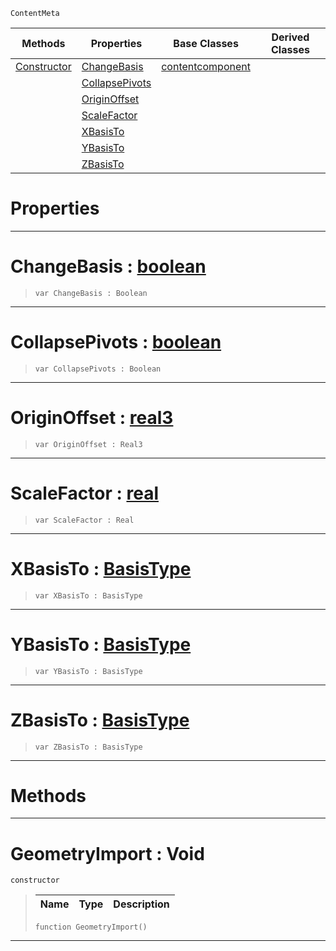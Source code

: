  `ContentMeta`

|Methods|Properties|Base Classes|Derived Classes|
|---|---|---|---|
|[ Constructor](https://github.com/PlasmaEngine/PlasmaDocs/tree/master/docs/C%2B%2B/code_reference/class_reference/geometryimport.markdown#geometryimport-void)|[ ChangeBasis](https://github.com/PlasmaEngine/PlasmaDocs/tree/master/docs/C%2B%2B/code_reference/class_reference/geometryimport.markdown#changebasis-plasma-engine)|[contentcomponent](https://github.com/PlasmaEngine/PlasmaDocs/tree/master/docs/C%2B%2B/code_reference/class_reference/contentcomponent.markdown)| |
| |[ CollapsePivots](https://github.com/PlasmaEngine/PlasmaDocs/tree/master/docs/C%2B%2B/code_reference/class_reference/geometryimport.markdown#collapsepivots-plasma-engi)| | |
| |[ OriginOffset](https://github.com/PlasmaEngine/PlasmaDocs/tree/master/docs/C%2B%2B/code_reference/class_reference/geometryimport.markdown#originoffset-plasma-engine)| | |
| |[ ScaleFactor](https://github.com/PlasmaEngine/PlasmaDocs/tree/master/docs/C%2B%2B/code_reference/class_reference/geometryimport.markdown#scalefactor-plasma-engine)| | |
| |[ XBasisTo](https://github.com/PlasmaEngine/PlasmaDocs/tree/master/docs/C%2B%2B/code_reference/class_reference/geometryimport.markdown#xbasisto-plasma-engine-doc)| | |
| |[ YBasisTo](https://github.com/PlasmaEngine/PlasmaDocs/tree/master/docs/C%2B%2B/code_reference/class_reference/geometryimport.markdown#ybasisto-plasma-engine-doc)| | |
| |[ ZBasisTo](https://github.com/PlasmaEngine/PlasmaDocs/tree/master/docs/C%2B%2B/code_reference/class_reference/geometryimport.markdown#zbasisto-plasma-engine-doc)| | |


 #  Properties


---  
 #  ChangeBasis : [boolean](https://github.com/PlasmaEngine/PlasmaDocs/tree/master/docs/C%2B%2B/code_reference/lightning_base_types/boolean.markdown)

> 
> ``` lang=cpp, name=Lightning
> var ChangeBasis : Boolean


---  
 #  CollapsePivots : [boolean](https://github.com/PlasmaEngine/PlasmaDocs/tree/master/docs/C%2B%2B/code_reference/lightning_base_types/boolean.markdown)

> 
> ``` lang=cpp, name=Lightning
> var CollapsePivots : Boolean


---  
 #  OriginOffset : [real3](https://github.com/PlasmaEngine/PlasmaDocs/tree/master/docs/C%2B%2B/code_reference/lightning_base_types/real3.markdown)

> 
> ``` lang=cpp, name=Lightning
> var OriginOffset : Real3


---  
 #  ScaleFactor : [real](https://github.com/PlasmaEngine/PlasmaDocs/tree/master/docs/C%2B%2B/code_reference/lightning_base_types/real.markdown)

> 
> ``` lang=cpp, name=Lightning
> var ScaleFactor : Real


---  
 #  XBasisTo : [BasisType](https://github.com/PlasmaEngine/PlasmaDocs/tree/master/docs/C%2B%2B/code_reference/enum_reference.markdown#basistype)

> 
> ``` lang=cpp, name=Lightning
> var XBasisTo : BasisType


---  
 #  YBasisTo : [BasisType](https://github.com/PlasmaEngine/PlasmaDocs/tree/master/docs/C%2B%2B/code_reference/enum_reference.markdown#basistype)

> 
> ``` lang=cpp, name=Lightning
> var YBasisTo : BasisType


---  
 #  ZBasisTo : [BasisType](https://github.com/PlasmaEngine/PlasmaDocs/tree/master/docs/C%2B%2B/code_reference/enum_reference.markdown#basistype)

> 
> ``` lang=cpp, name=Lightning
> var ZBasisTo : BasisType


---  
 #  Methods


---  
 #  GeometryImport : Void

 `constructor`

> 
> |Name|Type|Description|
> |---|---|---|
> ``` lang=cpp, name=Lightning
> function GeometryImport()
> ``` 


---  
 

 